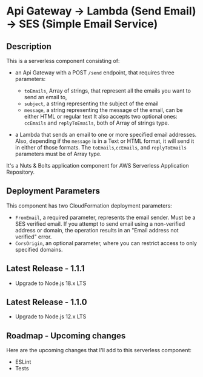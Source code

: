 # Api Gateway -> Lambda (Send Email) -> SES (Simple Email Service)

## Description

This is a serverless component consisting of:

-   an Api Gateway with a POST `/send` endpoint, that requires three parameters:

    -   `toEmails`, Array of strings, that represent all the emails you want to send an email to,
    -   `subject`, a string representing the subject of the email
    -   `message`, a string representing the message of the email, can be either HTML or regular text
        It also accepts two optional ones: `ccEmails` and `replyToEmails`, both of Array of strings type.

-   a Lambda that sends an email to one or more specified email addresses. Also, depending if the `message` is in a Text or HTML format, it will send it in either of those formats. The `toEmails`,`ccEmails`, and `replyToEmails` parameters must be of Array type.

It's a Nuts & Bolts application component for AWS Serverless Application Repository.

## Deployment Parameters

This component has two CloudFormation deployment parameters:

-   `FromEmail`, a required parameter, represents the email sender. Must be a SES verified email. If you attempt to send email using a non-verified address or domain, the operation results in an "Email address not verified" error.
-   `CorsOrigin`, an optional parameter, where you can restrict access to only specified domains.

## Latest Release - 1.1.1

-   Upgrade to Node.js 18.x LTS

## Latest Release - 1.1.0

-   Upgrade to Node.js 12.x LTS

## Roadmap - Upcoming changes

Here are the upcoming changes that I'll add to this serverless component:

-   ESLint
-   Tests
